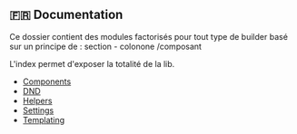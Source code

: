 ## :fr: Documentation

Ce dossier contient des modules factorisés pour tout type de builder basé sur un principe de : section - colonone /composant

L'index permet d'exposer la totalité de la lib.

-   [Components](https://github.com/Gmulti/brick-builder/tree/master/src/application/builder/lib/components)
-   [DND](https://github.com/Gmulti/brick-builder/tree/master/src/application/builder/lib/dnd)
-   [Helpers](https://github.com/Gmulti/brick-builder/tree/master/src/application/builder/lib/helpers)
-   [Settings](https://github.com/Gmulti/brick-builder/tree/master/src/application/builder/lib/settings)
-   [Templating](https://github.com/Gmulti/brick-builder/tree/master/src/application/builder/lib/templating)
